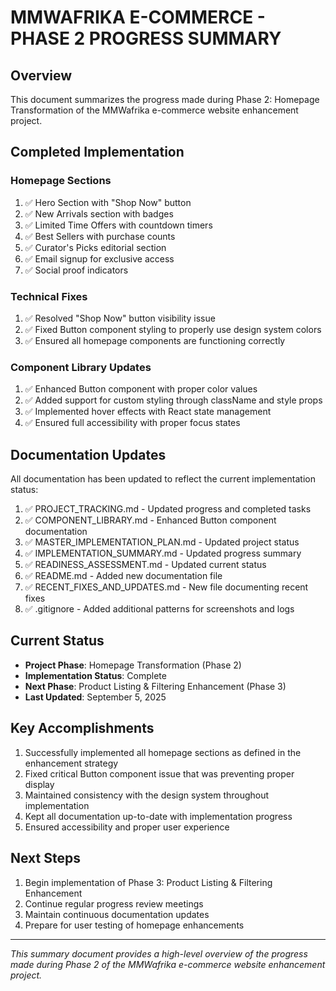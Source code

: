 # MMWAFRIKA E-COMMERCE - PHASE 2 PROGRESS SUMMARY

## Overview

This document summarizes the progress made during Phase 2: Homepage Transformation of the MMWafrika e-commerce website enhancement project.

## Completed Implementation

### Homepage Sections
1. ✅ Hero Section with "Shop Now" button
2. ✅ New Arrivals section with badges
3. ✅ Limited Time Offers with countdown timers
4. ✅ Best Sellers with purchase counts
5. ✅ Curator's Picks editorial section
6. ✅ Email signup for exclusive access
7. ✅ Social proof indicators

### Technical Fixes
1. ✅ Resolved "Shop Now" button visibility issue
2. ✅ Fixed Button component styling to properly use design system colors
3. ✅ Ensured all homepage components are functioning correctly

### Component Library Updates
1. ✅ Enhanced Button component with proper color values
2. ✅ Added support for custom styling through className and style props
3. ✅ Implemented hover effects with React state management
4. ✅ Ensured full accessibility with proper focus states

## Documentation Updates

All documentation has been updated to reflect the current implementation status:

1. ✅ PROJECT_TRACKING.md - Updated progress and completed tasks
2. ✅ COMPONENT_LIBRARY.md - Enhanced Button component documentation
3. ✅ MASTER_IMPLEMENTATION_PLAN.md - Updated project status
4. ✅ IMPLEMENTATION_SUMMARY.md - Updated progress summary
5. ✅ READINESS_ASSESSMENT.md - Updated current status
6. ✅ README.md - Added new documentation file
7. ✅ RECENT_FIXES_AND_UPDATES.md - New file documenting recent fixes
8. ✅ .gitignore - Added additional patterns for screenshots and logs

## Current Status

- **Project Phase**: Homepage Transformation (Phase 2)
- **Implementation Status**: Complete
- **Next Phase**: Product Listing & Filtering Enhancement (Phase 3)
- **Last Updated**: September 5, 2025

## Key Accomplishments

1. Successfully implemented all homepage sections as defined in the enhancement strategy
2. Fixed critical Button component issue that was preventing proper display
3. Maintained consistency with the design system throughout implementation
4. Kept all documentation up-to-date with implementation progress
5. Ensured accessibility and proper user experience

## Next Steps

1. Begin implementation of Phase 3: Product Listing & Filtering Enhancement
2. Continue regular progress review meetings
3. Maintain continuous documentation updates
4. Prepare for user testing of homepage enhancements

---
*This summary document provides a high-level overview of the progress made during Phase 2 of the MMWafrika e-commerce website enhancement project.*